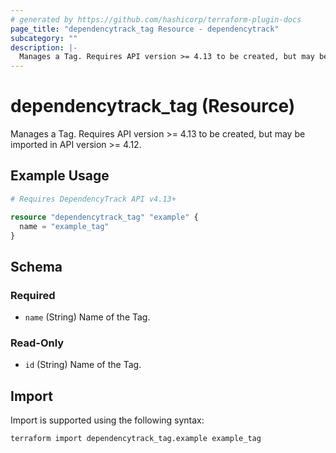 ```yaml
---
# generated by https://github.com/hashicorp/terraform-plugin-docs
page_title: "dependencytrack_tag Resource - dependencytrack"
subcategory: ""
description: |-
  Manages a Tag. Requires API version >= 4.13 to be created, but may be imported in API version >= 4.12.
---
```


# dependencytrack_tag (Resource)

Manages a Tag. Requires API version >= 4.13 to be created, but may be imported in API version >= 4.12.

## Example Usage

```terraform
# Requires DependencyTrack API v4.13+

resource "dependencytrack_tag" "example" {
  name = "example_tag"
}
```

<!-- schema generated by tfplugindocs -->
## Schema

### Required

- `name` (String) Name of the Tag.

### Read-Only

- `id` (String) Name of the Tag.

## Import

Import is supported using the following syntax:

```shell
terraform import dependencytrack_tag.example example_tag
```
